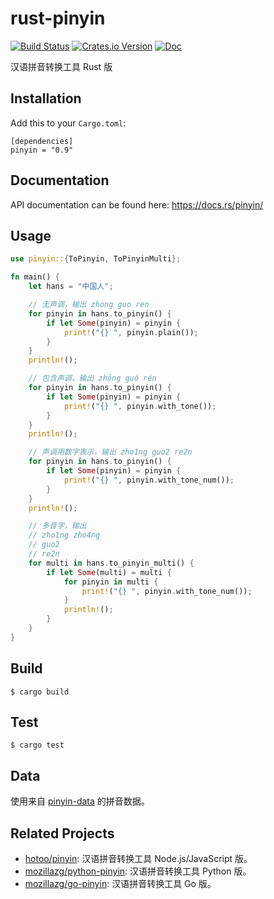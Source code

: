 # rust-pinyin

[![Build Status](https://github.com/mozillazg/rust-pinyin/actions/workflows/ci.yml/badge.svg?branch=master)](https://github.com/mozillazg/rust-pinyin/actions/workflows/ci.yml)
[![Crates.io Version](https://img.shields.io/crates/v/pinyin.svg)](https://crates.io/crates/pinyin)
[![Doc](https://img.shields.io/badge/doc-reference-blue.svg)](https://docs.rs/pinyin/)
<!-- [![Coverage Status](https://img.shields.io/coveralls/mozillazg/rust-pinyin/master.svg)](https://coveralls.io/github/mozillazg/rust-pinyin) -->

汉语拼音转换工具 Rust 版


Installation
------------

Add this to your `Cargo.toml`:

```
[dependencies]
pinyin = "0.9"
```


Documentation
--------------

API documentation can be found here: https://docs.rs/pinyin/


Usage
------

```rust
use pinyin::{ToPinyin, ToPinyinMulti};

fn main() {
    let hans = "中国人";

    // 无声调，输出 zhong guo ren
    for pinyin in hans.to_pinyin() {
        if let Some(pinyin) = pinyin {
            print!("{} ", pinyin.plain());
        }
    }
    println!();

    // 包含声调，输出 zhōng guó rén
    for pinyin in hans.to_pinyin() {
        if let Some(pinyin) = pinyin {
            print!("{} ", pinyin.with_tone());
        }
    }
    println!();

    // 声调用数字表示，输出 zho1ng guo2 re2n
    for pinyin in hans.to_pinyin() {
        if let Some(pinyin) = pinyin {
            print!("{} ", pinyin.with_tone_num());
        }
    }
    println!();

    // 多音字，输出
    // zho1ng zho4ng
    // guo2
    // re2n
    for multi in hans.to_pinyin_multi() {
        if let Some(multi) = multi {
            for pinyin in multi {
                print!("{} ", pinyin.with_tone_num());
            }
            println!();
        }
    }
}
```


Build
------------

```
$ cargo build
```

Test
------------

```
$ cargo test
```

Data
-----

使用来自 [pinyin-data](https://github.com/mozillazg/pinyin-data) 的拼音数据。


Related Projects
-----------------

* [hotoo/pinyin](https://github.com/hotoo/pinyin): 汉语拼音转换工具 Node.js/JavaScript 版。
* [mozillazg/python-pinyin](https://github.com/mozillazg/python-pinyin): 汉语拼音转换工具 Python 版。
* [mozillazg/go-pinyin](https://github.com/mozillazg/go-pinyin): 汉语拼音转换工具 Go 版。
